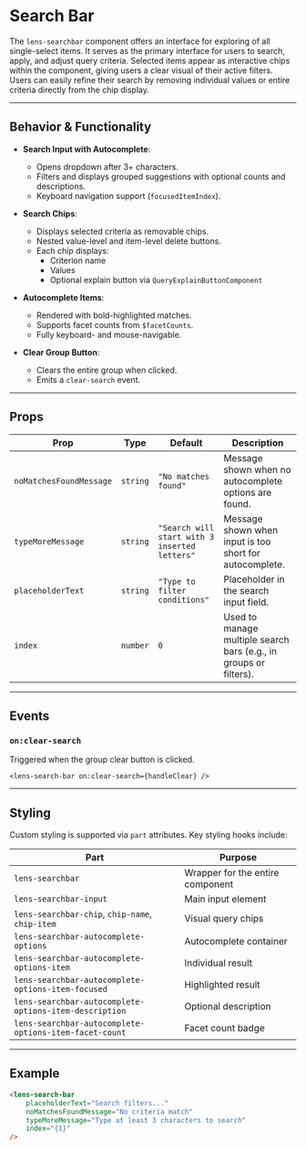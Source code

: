 # Search Bar

The `lens-searchbar` component offers an interface for exploring of all single-select items. It serves as the primary interface for users to search, apply, and adjust query criteria. Selected items appear as interactive chips within the component, giving users a clear visual of their active filters. Users can easily refine their search by removing individual values or entire criteria directly from the chip display.

---

## Behavior & Functionality

- **Search Input with Autocomplete**:
    - Opens dropdown after 3+ characters.
    - Filters and displays grouped suggestions with optional counts and descriptions.
    - Keyboard navigation support (`focusedItemIndex`).

- **Search Chips**:
    - Displays selected criteria as removable chips.
    - Nested value-level and item-level delete buttons.
    - Each chip displays:
        - Criterion name
        - Values
        - Optional explain button via `QueryExplainButtonComponent`

- **Autocomplete Items**:
    - Rendered with bold-highlighted matches.
    - Supports facet counts from `$facetCounts`.
    - Fully keyboard- and mouse-navigable.

- **Clear Group Button**:
    - Clears the entire group when clicked.
    - Emits a `clear-search` event.

---

## Props

| Prop                    | Type     | Default                                       | Description                                                       |
| ----------------------- | -------- | --------------------------------------------- | ----------------------------------------------------------------- |
| `noMatchesFoundMessage` | `string` | `"No matches found"`                          | Message shown when no autocomplete options are found.             |
| `typeMoreMessage`       | `string` | `"Search will start with 3 inserted letters"` | Message shown when input is too short for autocomplete.           |
| `placeholderText`       | `string` | `"Type to filter conditions"`                 | Placeholder in the search input field.                            |
| `index`                 | `number` | `0`                                           | Used to manage multiple search bars (e.g., in groups or filters). |

---

## Events

### `on:clear-search`

Triggered when the group clear button is clicked.

```svelte
<lens-search-bar on:clear-search={handleClear} />
```

---

## Styling

Custom styling is supported via `part` attributes. Key styling hooks include:

| Part                                                   | Purpose                          |
| ------------------------------------------------------ | -------------------------------- |
| `lens-searchbar`                                       | Wrapper for the entire component |
| `lens-searchbar-input`                                 | Main input element               |
| `lens-searchbar-chip`, `chip-name`, `chip-item`        | Visual query chips               |
| `lens-searchbar-autocomplete-options`                  | Autocomplete container           |
| `lens-searchbar-autocomplete-options-item`             | Individual result                |
| `lens-searchbar-autocomplete-options-item-focused`     | Highlighted result               |
| `lens-searchbar-autocomplete-options-item-description` | Optional description             |
| `lens-searchbar-autocomplete-options-item-facet-count` | Facet count badge                |

---

## Example

```html
<lens-search-bar
    placeholderText="Search filters..."
    noMatchesFoundMessage="No criteria match"
    typeMoreMessage="Type at least 3 characters to search"
    index="{1}"
/>
```

